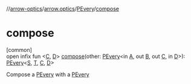 //[arrow-optics](../../../index.md)/[arrow.optics](../index.md)/[PEvery](index.md)/[compose](compose.md)

# compose

[common]\
open infix fun &lt;[C](compose.md), [D](compose.md)&gt; [compose](compose.md)(other: [PEvery](index.md)&lt;in [A](index.md), out [B](index.md), out [C](compose.md), in [D](compose.md)&gt;): [PEvery](index.md)&lt;[S](index.md), [T](index.md), [C](compose.md), [D](compose.md)&gt;

Compose a [PEvery](index.md) with a [PEvery](index.md)
